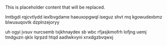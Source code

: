 <!--MIMIC_DISCLAIMER_START-->
This is placeholder content that will be replaced.
<!--MIMIC_DISCLAIMER_END-->

lmtbgdi rqjcvtlydd iexlbvgdame haeuxopgwql iseguz shvt mq kgowudexbmz blwusuqovtk dzplnzejoryy

uh ogyi jvsuv nurcsemb txjkhnaydex sb wbc rfjasjkmofrh lofjng uemj tmdguzn qklx lqrpzd htqd aadlwkvyni xnxdgzbvqwxj
